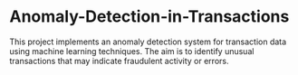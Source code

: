 # Anomaly-Detection-in-Transactions
This project implements an anomaly detection system for transaction data using machine learning techniques. The aim is to identify unusual transactions that may indicate fraudulent activity or errors.

